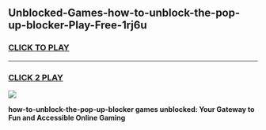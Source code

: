 
## Unblocked-Games-how-to-unblock-the-pop-up-blocker-Play-Free-1rj6u
<h3>
<a href="https://premium76.site?title=how-to-unblock-the-pop-up-blocker&ref=20M">CLICK TO PLAY</a></h3>
<hr>

<h3>
<a href="https://premium76.site?title=how-to-unblock-the-pop-up-blocker&ref=20M">CLICK 2 PLAY</a>
  
</h3>

<a href="https://premium76.site?title=how-to-unblock-the-pop-up-blocker&ref=19M"><img src="https://clearcache.store/games.png"></a>


**how-to-unblock-the-pop-up-blocker games unblocked: Your Gateway to Fun and Accessible Online Gaming**
